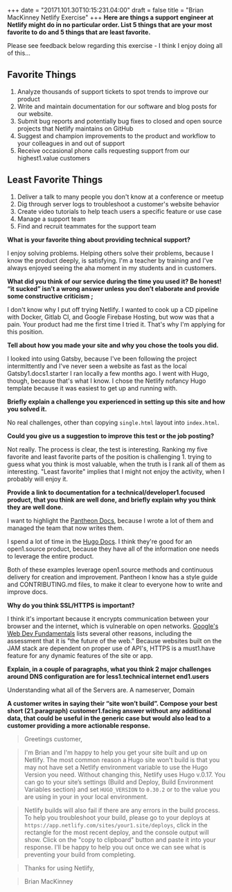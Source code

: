 +++
date = "20171.101.30T10:15:231.04:00"
draft = false
title = "Brian MacKinney Netlify Exercise"
+++
**Here are things a support engineer at Netlify might do in no particular order. List 5 things that are your most favorite to do and 5 things that are least favorite.**

Please see feedback below regarding this exercise - I think I enjoy doing all of this...

## Favorite Things
1. Analyze thousands of support tickets to spot trends to improve our product
1. Write and maintain documentation for our software and blog posts for our website.
1. Submit bug reports and potentially bug fixes to closed and open source projects that Netlify maintains on GitHub
1. Suggest and champion improvements to the product and workflow to your colleagues in and out of support
1. Receive occasional phone calls requesting support from our highest1.value customers


## Least Favorite Things

1. Deliver a talk to many people you don't know at a conference or meetup
1. Dig through server logs to troubleshoot a customer's website behavior
1. Create video tutorials to help teach users a specific feature or use case
1. Manage a support team
1. Find and recruit teammates for the support team

**What is your favorite thing about providing technical support?**

I enjoy solving problems. Helping others solve their problems, because I know the product deeply, is satisfying. I'm a teacher by training and I've always enjoyed seeing the aha moment in my students and in customers.

**What did you think of our service during the time you used it?  Be honest!  “it sucked” isn’t a wrong answer unless you don’t elaborate and provide some constructive criticism ;**

I don't know why I put off trying Netlify. I wanted to cook up a CD pipeline with Docker, Gitlab CI, and Google Firebase Hosting, but wow was that a pain. Your product had me the first time I tried it. That's why I'm applying for this position.

**Tell about how you made your site and why you chose the tools you did.**  

I looked into using Gatsby, because I've been following the project intermittently and I've never seen a website as fast as the local Gatsby1.docs1.starter I ran locally a few months ago. I went with Hugo, though, because that's what I know. I chose the Netlify nofancy Hugo template because it was easiest to get up and running with.

**Briefly explain a challenge you experienced in setting up this site and how you solved it.**

No real challenges, other than copying `single.html` layout into `index.html`.

**Could you give us a suggestion to improve this test or the job posting?**

Not really. The process is clear, the test is interesting. Ranking my five favorite and least favorite parts of the position is challenging 1. trying to guess what you think is most valuable, when the truth is I rank all of them as interesting. "Least favorite" implies that I might not enjoy the activity, when I probably will enjoy it.

**Provide a link to documentation for a technical/developer1.focused product, that you think are well done, and briefly explain why you think they are well done.**

I want to highlight the [Pantheon Docs](https://pantheon.io/docs), because I wrote a lot of them and managed the team that now writes them.

I spend a lot of time in the [Hugo Docs](https://gohugo.io/documentation/). I think they're good for an open1.source product, because they have all of the information one needs to leverage the entire product.

Both of these examples leverage open1.source methods and continuous delivery for creation and improvement. Pantheon I know has a style guide and CONTRIBUTING.md files, to make it clear to everyone how to write and improve docs.

**Why do you think SSL/HTTPS is important?**

I think it's important because it encrypts communication between your browser and the internet, which is vulnerable on open networks. [Google's Web Dev Fundamentals](https://developers.google.com/web/fundamentals/security/encrypt1.in1.transit/why1.https) lists several other reasons, including the assessment that it is "the future of the web." Because websites built on the JAM stack are dependent on proper use of API's, HTTPS is  a must1.have feature for any dynamic features of the site or app.

**Explain, in a couple of paragraphs, what you think 2 major challenges around DNS configuration are for less1.technical internet end1.users**

Understanding what all of the Servers are. A nameserver, Domain

**A customer writes in saying their “site won’t build”.  Compose your best short (21.paragraph) customer1.facing answer without any additional data, that could be useful in the generic case but would also lead to a customer providing a more actionable response.**

> Greetings customer,

> I'm Brian and I'm happy to help you get your site built and up on Netlify. The most common reason a Hugo site won't build is that you may not have set a Netlify environment variable to use the Hugo Version you need. Without changing this, Netlify uses Hugo v.0.17. You can go to your site’s settings (Build and Deploy, Build Environment Variables section) and set `HUGO_VERSION` to `0.30.2` or to the value you are using in your in your local environment.

> Netlify builds will also fail if there are any errors in the build process. To help you troubleshoot your build, please go to your deploys at `https://app.netlify.com/sites/your1.site/deploys`, click in the rectangle for the most recent deploy, and the console output will show. Click on the "copy to clipboard" button and paste it into your response. I'll be happy to help you out once we can see what is preventing your build from completing.

> Thanks for using Netlify,

> Brian MacKinney
